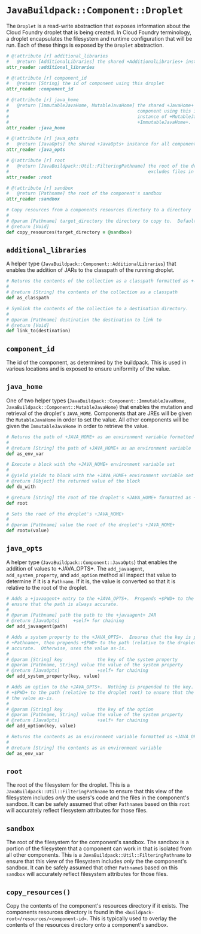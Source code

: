 # `JavaBuildpack::Component::Droplet`
The `Droplet` is a read-write abstraction that exposes information about the Cloud Foundry droplet that is being created.  In Cloud Foundry terminology, a droplet encapsulates the filesystem and runtime configuration that will be run.  Each of these things is exposed by the `Droplet` abstraction.

```ruby
# @!attribute [r] additional_libraries
#   @return [AdditionalLibraries] the shared +AdditionalLibraries+ instance for all components
attr_reader :additional_libraries

# @!attribute [r] component_id
#   @return [String] the id of component using this droplet
attr_reader :component_id

# @!attribute [r] java_home
#   @return [ImmutableJavaHome, MutableJavaHome] the shared +JavaHome+ instance for all components.  If the
#                                                component using this instance is a jre, then this will be an
#                                                instance of +MutableJavaHome+.  Otherwise it will be an instance of
#                                                +ImmutableJavaHome+.
attr_reader :java_home

# @!attribute [r] java_opts
#   @return [JavaOpts] the shared +JavaOpts+ instance for all components
attr_reader :java_opts

# @!attribute [r] root
#   @return [JavaBuildpack::Util::FilteringPathname] the root of the droplet's fileystem filtered so that it
#                                                    excludes files in the sandboxes of other components
attr_reader :root

# @!attribute [r] sandbox
#   @return [Pathname] the root of the component's sandbox
attr_reader :sandbox

# Copy resources from a components resources directory to a directory
#
# @param [Pathname] target_directory the directory to copy to.  Defaults to the component's +sandbox+.
# @return [Void]
def copy_resources(target_directory = @sandbox)
```

## `additional_libraries`
A helper type (`JavaBuildpack::Component::AdditionalLibraries`) that enables the addition of JARs to the classpath of the running droplet.

```ruby
# Returns the contents of the collection as a classpath formatted as +-cp <value1>:<value2>+
#
# @return [String] the contents of the collection as a classpath
def as_classpath

# Symlink the contents of the collection to a destination directory.
#
# @param [Pathname] destination the destination to link to
# @return [Void]
def link_to(destination)
```

## `component_id`
The id of the component, as determined by the buildpack.  This is used in various locations and is exposed to ensure uniformity of the value.

## `java_home`
One of two helper types (`JavaBuildpack::Component::ImmutableJavaHome`, `JavaBuildpack::Component::MutableJavaHome`) that enables the mutation and retrieval of the droplet's `JAVA_HOME`.  Components that are JREs will be given the `MutableJavaHome` in order to set the value.  All other components will be given the `ImmutableJavaHome` in order to retrieve the value.

```ruby
# Returns the path of +JAVA_HOME+ as an environment variable formatted as +JAVA_HOME=$PWD/<value>+
#
# @return [String] the path of +JAVA_HOME+ as an environment variable
def as_env_var

# Execute a block with the +JAVA_HOME+ environment variable set
#
# @yield yields to block with the +JAVA_HOME+ environment variable set
# @return [Object] the returned value of the block
def do_with

# @return [String] the root of the droplet's +JAVA_HOME+ formatted as +$PWD/<value>+
def root

# Sets the root of the droplet's +JAVA_HOME+
#
# @param [Pathname] value the root of the droplet's +JAVA_HOME+
def root=(value)
```

## `java_opts`
A helper type (`JavaBuildpack::Component::JavaOpts`) that enables the addition of values to +JAVA_OPTS+.  The `add_javaagent`, `add_system_property`, and `add_option` method all inspect that value to determine if it is a `Pathname`.  If it is, the value is converted so that it is relative to the root of the droplet.

```ruby
# Adds a +javaagent+ entry to the +JAVA_OPTS+.  Prepends +$PWD+ to the path (relative to the droplet root) to
# ensure that the path is always accurate.
#
# @param [Pathname] path the path to the +javaagent+ JAR
# @return [JavaOpts]     +self+ for chaining
def add_javaagent(path)

# Adds a system property to the +JAVA_OPTS+.  Ensures that the key is prepended with +-D+.  If the value is a
# +Pathname+, then prepends +$PWD+ to the path (relative to the droplet root) to ensure that the path is always
# accurate.  Otherwise, uses the value as-is.
#
# @param [String] key             the key of the system property
# @param [Pathname, String] value the value of the system property
# @return [JavaOpts]              +self+ for chaining
def add_system_property(key, value)

# Adds an option to the +JAVA_OPTS+.  Nothing is prepended to the key.  If the value is a +Pathname+, then prepends
# +$PWD+ to the path (relative to the droplet root) to ensure that the path is always accurate.  Otherwise, uses
# the value as-is.
#
# @param [String] key             the key of the option
# @param [Pathname, String] value the value of the system property
# @return [JavaOpts]              +self+ for chaining
def add_option(key, value)

# Returns the contents as an environment variable formatted as +JAVA_OPTS="<value1> <value2>"+
#
# @return [String] the contents as an environment variable
def as_env_var
```

## `root`
The root of the filesystem for the droplet.  This is a `JavaBuildpack::Util::FilteringPathname` to ensure that this view of the filesystem includes _only_ the users's code and the files in the component's sandbox.  It can be safely assumed that other `Pathname`s based on this `root` will accurately reflect filesystem attributes for those files.

## `sandbox`
The root of the filesystem for the component's sandbox.  The sandbox is a portion of the filesystem that a component can work in that is isolated from all other components.  This is a `JavaBuildpack::Util::FilteringPathname` to ensure that this view of the filesystem includes _only_ the the component's sandbox.  It can be safely assumed that other `Pathname`s based on this `sandbox` will accurately reflect filesystem attributes for those files.

## `copy_resources()`
Copy the contents of the component's resources directory if it exists.  The components resources directory is found in the `<buildpack-root>/resources/<component-id>`.  This is typically used to overlay the contents of the resources directory onto a component's sandbox.
